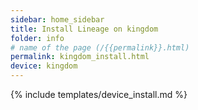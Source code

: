 ```yaml
---
sidebar: home_sidebar
title: Install Lineage on kingdom
folder: info
# name of the page (/{{permalink}}.html)
permalink: kingdom_install.html
device: kingdom
---
```

{% include templates/device_install.md %}
